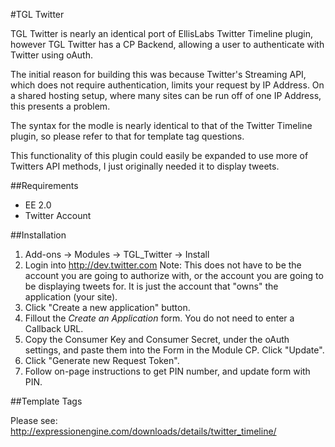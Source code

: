 #TGL Twitter

TGL Twitter is nearly an identical port of EllisLabs Twitter Timeline plugin, however TGL Twitter has a CP Backend, allowing a user to authenticate with Twitter using oAuth.  

The initial reason for building this was because Twitter's Streaming API, which does not require authentication, limits your request by IP Address.  On a shared hosting setup, where many sites can be run off of one IP Address, this presents a problem.

The syntax for the modle is nearly identical to that of the Twitter Timeline plugin, so please refer to that for template tag questions.

This functionality of this plugin could easily be expanded to use more of Twitters API methods, I just originally needed it to display tweets.

##Requirements

* EE 2.0
* Twitter Account

##Installation
1. Add-ons -> Modules -> TGL_Twitter -> Install
2. Login into http://dev.twitter.com Note: This does not have to be the account you are going to authorize with, or the account you are going to be displaying tweets for.  It is just the account that "owns" the application (your site).
3. Click "Create a new application" button.
4. Fillout the <i>Create an Application</i> form.  You do not need to enter a Callback URL.
5. Copy the Consumer Key and Consumer Secret, under the oAuth settings, and paste them into the Form in the Module CP.  Click "Update".
6. Click "Generate new Request Token".
7. Follow on-page instructions to get PIN number, and update form with PIN.

##Template Tags

Please see: http://expressionengine.com/downloads/details/twitter_timeline/

